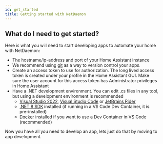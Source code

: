 ```yaml
---
id: get_started
title: Getting started with NetDaemon
---
```


## What do I need to get started?

Here is what you will need to start developing apps to automate your home with NetDaemon:

- The hostname/ip-address and port of your Home Assistant instance
- We recommend using [git](https://git-scm.com/) as a way to version control your apps.
- Create an access token to use for authorization. The long lived access token is created under your profile in the Home Assistant GUI. Make sure the user account for this access token has Administrator privileges in Home Assistant
- Have a .NET development environment. You can edit .cs files in any tool, but using a development environment is recommended
  - [Visual Studio 2022](https://visualstudio.microsoft.com/vs/), [Visual Studio Code](https://code.visualstudio.com) or [JetBrains Rider](https://www.jetbrains.com/rider/)
  - [.NET 8 SDK](https://dotnet.microsoft.com/download/dotnet/8.0) installed (if running in a VS Code Dev Container, it is pre-installed)
  - [Docker](https://www.docker.com/) installed if you want to use a Dev Container in VS Code (recommended)

Now you have all you need to develop an app, lets just do that by moving to app development.
